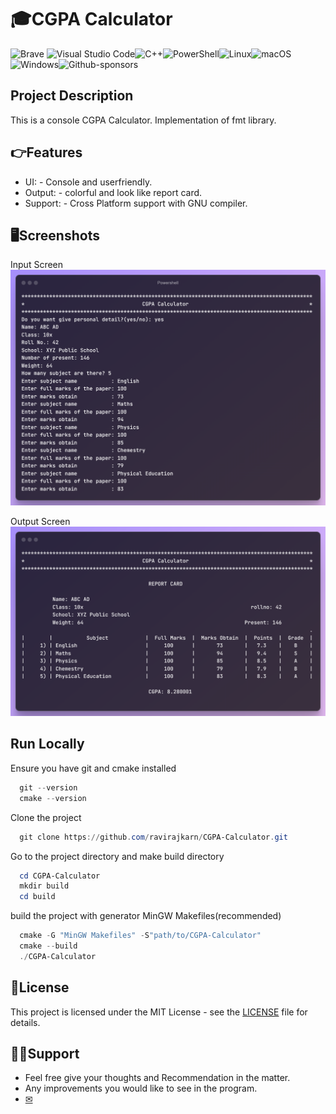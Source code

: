 # 🎓CGPA Calculator

![Brave](https://img.shields.io/badge/Brave-FB542B?style=for-the-badge&logo=Brave&logoColor=white) ![Visual Studio Code](https://img.shields.io/badge/Visual%20Studio%20Code-0078d7.svg?style=for-the-badge&logo=visual-studio-code&logoColor=white)![C++](https://img.shields.io/badge/c++-%2300599C.svg?style=for-the-badge&logo=c%2B%2B&logoColor=white)![PowerShell](https://img.shields.io/badge/PowerShell-%235391FE.svg?style=for-the-badge&logo=powershell&logoColor=white)![Linux](https://img.shields.io/badge/Linux-FCC624?style=for-the-badge&logo=linux&logoColor=black)![macOS](https://img.shields.io/badge/mac%20os-000000?style=for-the-badge&logo=macos&logoColor=F0F0F0)![Windows](https://img.shields.io/badge/Windows-0078D6?style=for-the-badge&logo=windows&logoColor=white)![Github-sponsors](https://img.shields.io/badge/sponsor-30363D?style=for-the-badge&logo=GitHub-Sponsors&logoColor=#EA4AAA)


## Project Description

This is a console CGPA Calculator. Implementation of fmt library.
## 👉Features

- UI: - Console and userfriendly.
- Output: - colorful and look like report card.
- Support: - Cross Platform support with GNU compiler.


## 🖥Screenshots
Input Screen
![Screenshot 03/07/2024 1](https://github.com/ravirajkarn/CGPA-Calculator/blob/main/Screenshots/Powershell.png)

Output Screen
![Screenshot 03/07/2024 2](https://github.com/ravirajkarn/CGPA-Calculator/blob/main/Screenshots/ray-so-export.png)



## Run Locally

Ensure you have git and cmake installed
```powershell
  git --version
  cmake --version  
```

Clone the project

```powershell
  git clone https://github.com/ravirajkarn/CGPA-Calculator.git
```

Go to the project directory and make build directory

```powershell
  cd CGPA-Calculator
  mkdir build
  cd build
```

build the project with generator MinGW Makefiles(recommended)

```powershell
  cmake -G "MinGW Makefiles" -S"path/to/CGPA-Calculator"
  cmake --build
  ./CGPA-Calculator
```

## 📃License

This project is licensed under the MIT License - see the [LICENSE](https://github.com/ravirajkarn/CGPA-Calculator/blob/a2facefb04b575e96528fe1575e2bef875fd3a91/LICENSE) file for details.


## 💁‍♂️Support

- Feel free give your thoughts and Recommendation in the matter. 
- Any improvements you would like to see in the program.
- [✉](ravirajkarn@outlook.com)